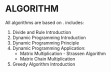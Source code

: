 # ALGORITHM
All algorithms are based on <Introduction to Algorithms>.
includes:
1. Divide and Rule Introduction
2. Dynamic Programming Introduction
3. Dynamic Programming Principle
4. Dynamic Programming Application:
   - Matrix Multiplication - Strassen Algorithm
   - Matrix Chain Multiplication
5. Greedy Algorithm Introduction
